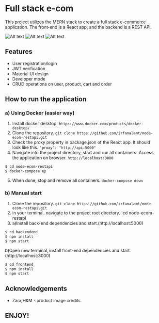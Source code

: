 # Full stack e-com

This project utilizes the MERN stack to create a full stack e-commerce application. The front-end is a React app, and the backend is a REST API.

![Alt text](https://user-images.githubusercontent.com/64161258/164353605-652ba305-2606-4dae-af87-0dbf67fba067.png "Screenshot-home")
![Alt text](https://user-images.githubusercontent.com/64161258/164353609-21967ea9-0477-4476-8b24-193c325cd881.png "Screenshot-products")
![Alt text](https://user-images.githubusercontent.com/64161258/164353611-907b425c-992e-4e95-86bc-21710ba3857b.png "Screenshot-cart")


## Features

- User registration/login
- JWT verification
- Material UI design
- Developer mode
- CRUD operations on user, product, cart and order

## How to run the application

### a) Using Docker (easier way)

1. Install docker desktop. `https://www.docker.com/products/docker-desktop/`
2. Clone the repository.
   `git clone https://github.com/irfanalamt/node-ecom-restapi.git`
3. Check the proxy property in package.json of the React app. It should look like this. `"proxy": "http://api:5000"`
4. Navigate into the project directory, start and run all containers.
   Access the application on browser. `http://localhost:3000`

```sh
$ cd node-ecom-restapi
$ docker-compose up
```

5.  When done, stop and remove all containers. `docker-compose down`

### b) Manual start

1. Clone the repository.
   `git clone https://github.com/irfanalamt/node-ecom-restapi.git`
2. In your terminal, navigate to the project root directory.
   `cd node-ecom-restapi
3. a)Install back-end dependencies and start.(http://localhost:5000)

```sh
$ cd backendend
$ npm install
$ npm start
```

b)Open new terminal, install front-end dependencies and start.(http://localhost:3000)

```sh
$ cd frontend
$ npm install
$ npm start
```

## Acknowledgements

- Zara,H&M - product image credits.

## ENJOY!
